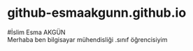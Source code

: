 # github-esmaakgunn.github.io
#İslim Esma AKGÜN   
Merhaba ben bilgisayar mühendisliği .sınıf öğrencisiyim
